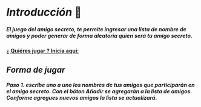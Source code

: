 # *Introducción* 🚀
##### El juego del amigo secreto, te permite ingresar una lista de nombre de amigos y poder generar de forma aleatoria quien será tu amigo secreto.
#### [¿ Quiéres jugar ? Inicia aquí:](https://marc788.github.io/challenge-amigo-secreto_esp-main/)
## *Forma de jugar* 
##### *Paso 1.* escribe uno a uno los nombres de tus amigos que participarán en el amigo secreto. Con el bóton Añadir se agregarán a la lista de amigos. Conforme agregues nuevos amigos la lista se actualizará.
